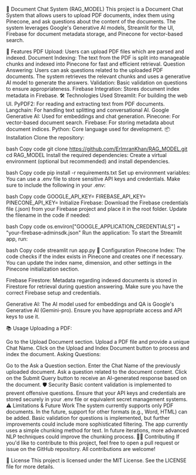 📄 Document Chat System (RAG_MODEL)
This project is a Document Chat System that allows users to upload PDF documents, index them using Pinecone, and ask questions about the content of the documents. The system leverages Google's Generative AI models, Streamlit for the UI, Firebase for document metadata storage, and Pinecone for vector-based search.

🚀 Features
PDF Upload: Users can upload PDF files which are parsed and indexed.
Document Indexing: The text from the PDF is split into manageable chunks and indexed into Pinecone for fast and efficient retrieval.
Question Answering: Users can ask questions related to the uploaded PDF documents. The system retrieves the relevant chunks and uses a generative AI model to generate the answers.
Validation: Basic validation on questions to ensure appropriateness.
Firebase Integration: Stores document index metadata in Firebase.
🛠️ Technologies Used
Streamlit: For building the web UI.
PyPDF2: For reading and extracting text from PDF documents.
Langchain: For handling text splitting and conversational AI.
Google Generative AI: Used for embeddings and chat generation.
Pinecone: For vector-based document search.
Firebase: For storing metadata about document indices.
Python: Core language used for development.
📦 Installation
Clone the repository:

bash
Copy code
git clone https://github.com/ErImranKhan/RAG_MODEL.git
cd RAG_MODEL
Install the required dependencies: Create a virtual environment (optional but recommended) and install dependencies.

bash
Copy code
pip install -r requirements.txt
Set up environment variables: You can use a .env file to store sensitive API keys and credentials. Make sure to include the following in your .env:

bash
Copy code
GOOGLE_API_KEY=<Your Google API Key>
FIREBASE_API_KEY=<Your Firebase API Key>
PINECONE_API_KEY=<Your Pinecone API Key>
Initialize Firebase: Download the Firebase credentials file (.json) from your Firebase project and place it in the root folder. Update the filename in the code if needed:

bash
Copy code
os.environ["GOOGLE_APPLICATION_CREDENTIALS"] = "your-firebase-adminsdk.json"
Run the application: To start the Streamlit app, run:

bash
Copy code
streamlit run app.py
🔧 Configuration
Pinecone Index: The code checks if the index exists in Pinecone and creates one if necessary. You can update the index name, dimension, and other settings in the Pinecone initialization section.

Firebase Firestore: Metadata regarding indexed documents is stored in Firestore for retrieval during question answering. Make sure you have the correct Firebase setup and credentials.

Generative AI: The AI model used for embeddings and QA is Google's Generative AI (Gemini-pro). Ensure you have appropriate access and API keys to use it.

📚 Usage
Uploading a PDF:

Go to the Upload Document section.
Upload a PDF file and provide a unique Chat Name.
Click on the Upload and Index Document button to process and index the document.
Asking Questions:

Go to the Ask a Question section.
Enter the Chat Name of the previously uploaded document.
Ask a question related to the document content.
Click on the Submit Query button to receive an AI-generated response based on the document.
🛡️ Security
Basic content validation is implemented to prevent offensive questions.
Ensure that your API keys and credentials are stored securely in your .env file or equivalent secret management systems.
⚠️ Limitations & Future Work
The system currently supports only PDF documents. In the future, support for other formats (e.g., Word, HTML) can be added.
Basic validation for questions is implemented, but further improvements could include more sophisticated filtering.
The app currently uses a simple chunking method for text. In future iterations, more advanced NLP techniques could improve the chunking process.
🧑‍💻 Contributing
If you'd like to contribute to this project, feel free to open a pull request or issue on the GitHub repository. All contributions are welcome!

📝 License
This project is licensed under the MIT License. See the LICENSE file for more details.

